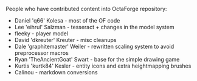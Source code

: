 People who have contributed content into OctaForge repository:

* Daniel 'q66' Kolesa          - most of the OF code
* Lee 'eihrul' Salzman         - tesseract + changes in the model system
* fleeky                       - player model
* David 'dkreuter' Kreuter     - misc cleanups
* Dale 'graphitemaster' Weiler - rewritten scaling system to avoid preprocessor macros
* Ryan 'TheAncientGoat' Swart  - base for the simple drawing game
* Kurtis 'kurtk84' Kesler      - entity icons and extra heightmapping brushes
* Calinou                      - markdown conversions
